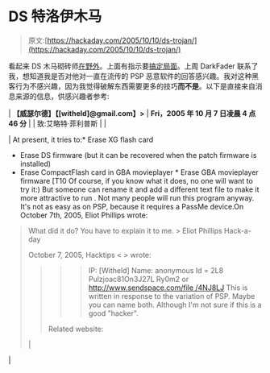 # DS 特洛伊木马

> 原文:[https://hackaday.com/2005/10/10/ds-trojan/](https://hackaday.com/2005/10/10/ds-trojan/)

看起来 DS 木马砌砖师[在野外](http://engadget.com/entry/1234000810062518/)。上面有指示要[搞定局面](http://www.dcemu.co.uk/vbulletin/showthread.php?t=12023)。上周 DarkFader 联系了我，想知道我是否对他对一直在流传的 PSP 恶意软件的回答感兴趣。我对这种黑客行为不感兴趣，因为我觉得破解东西需要更多的技巧**而不是**。以下是直接来自消息来源的信息，供感兴趣者参考:

| **【威瑟尔德】【[witheld]@gmail.com】>** | **Fri，2005 年 10 月 7 日凌晨 4 点 46 分** |
| 致:艾略特·菲利普斯 |
| 

&#124; At present, it tries to:* Erase XG flash card
* Erase DS firmware (but it can be recovered when the patch firmware is installed)
* Erase CompactFlash card
in GBA movieplayer * Erase GBA movieplayer firmware [T10 Of course, if you know what it does, no one will want to try it:)
But someone can rename it and add a different text file to make it more attractive to run
.
Not many people will run this program anyway. It's not as easy as on
PSP, because it requires a PassMe device.On October 7th, 2005, Eliot Phillips wrote:
> What did it do? You have to explain it to me. >
> Eliot Phillips
> Hack-a-day
>
> October 7, 2005, Hacktips < > wrote:
> > > > IP: [Witheld]
> > Name: anonymous
> > Id = 2L8 Pulzjoac81On3J27L <wbr> Ry0m2
> > or [http://www.sendspace.com/file <wbr>/4NJ8LJ](http://www.sendspace.com/file/4nj8lj) 
> > This is written in response to the variation of PSP.
> > Maybe you can name both.
> > Although I'm not sure if this is a good "hacker".
> >
> > Related website:
> >
> >
> &#124;

 |